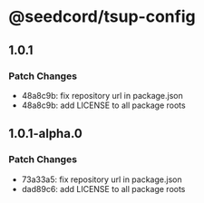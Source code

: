 # @seedcord/tsup-config

## 1.0.1

### Patch Changes

- 48a8c9b: fix repository url in package.json
- 48a8c9b: add LICENSE to all package roots

## 1.0.1-alpha.0

### Patch Changes

- 73a33a5: fix repository url in package.json
- dad89c6: add LICENSE to all package roots

